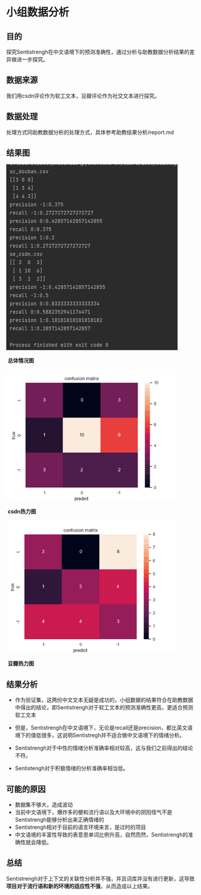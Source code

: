 # 小组数据分析

## 目的

探究Sentistrengh在中文语境下的预测准确性，通过分析与助教数据分析结果的差异做进一步探究。

## 数据来源

我们用csdn评论作为软工文本，豆瓣评论作为社交文本进行探究。

## 数据处理

处理方式同助教数据分析的处理方式，具体参考助教结果分析/report.md

## 结果图

![result](img\result.png)

​																									**总体情况图**

![csdn](img\csdn.JPG)

​																									**csdn热力图**

​															![douban](img\douban.JPG)		

​																								**豆瓣热力图**

## 结果分析

- 作为验证集，这两份中文文本无疑是成功的，小组数据的结果符合在助教数据中得出的结论，即Sentistrengh对于软工文本的预测准确性更高，更适合预测软工文本
- 但是，Sentistrengh在中文语境下，无论是recall还是precision，都比英文语境下的值低很多，这说明Sentistregh并不适合做中文语境下的情绪分析。

- Sentistrengh对于中性的情绪分析准确率相对较高，这与我们之前得出的结论不符。
- Sentistengh对于积极情绪的分析准确率相当低。

## 可能的原因

- 数据集不够大，造成波动
- 当前中文语境下，爆炸多的梗和流行语以及大环境中的阴阳怪气不是Sentistrengh能够分析出来正确情绪的
- Sentistrengh相对于目前的语言环境来言，是过时的项目
- 中文语境的丰富性导致的表意思单词比例升高，自然而然，Sentistrengh的准确性就会降低。

## 总结

Sentistrengh对于上下文的关联性分析并不强，并且词库并没有进行更新，这导致**项目对于流行语和新的环境的适应性不强**，从而造成以上结果。